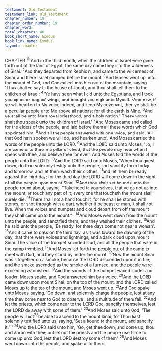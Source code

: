```yaml
---
testament: Old Testament
testament_link: Old_Testament
chapter_number: 19
chapter_order_number: 19
chapter_word: 
total_chapters: 40
book_short_name: Exodus
book_link_name: Exodus
layout: chapter
---
```


CHAPTER <sup>19</sup>
And in the third month, when the children of Israel were gone forth out of the
land of Egypt, the same day came they into the wilderness of Sinai. <sup>2</sup>And they departed
from Rephidin, and came to the wilderness of Sinai, and there Israel camped before the
mount. <sup>3</sup>And Moses went up unto the mount of God, and God called unto him out of
the mountain, saying, 'Thus shall ye say to the house of Jacob, and thou shalt tell them
to the children of Israel; <sup>4</sup>“Ye have seen what I did unto the Egyptians, and I took you
up as on eagles' wings, and brought you nigh unto Myself. <sup>5</sup>And now, if ye will hearken
to My voice indeed, and keep My covenant, then ye shall be a peculiar people unto Me
above all nations; for all the earth is Mine. <sup>6</sup>And ye shall be unto Me a royal priesthood,
and a holy nation.” These words shalt thou speak unto the children of Israel.'  <sup>7</sup>And
Moses came and called for the elders of the people, and laid before them all these words
which God appointed him. <sup>8</sup>And all the people answered with one voice, and said, 'All
that God hath spoken we will do, and hearken unto'. And Moses carried the words of
the people unto the LORD. <sup>9</sup>And the LORD said unto Moses, 'Lo, I am come unto thee
in a pillar of cloud, that the people may hear when I speak with thee, and believe thee
for ever'. And Moses told the words of the people unto the LORD. <sup>10</sup>And the LORD said
unto Moses, 'When thou goest down, do thou solemnly testify unto the people, and
sanctify them today and tomorrow, and let them wash their clothes, <sup>11</sup>and let them be
ready against the third day; for the third day the LORD will come down in the sight of
all the people upon mount Sinai. <sup>12</sup>And thou shalt set bounds unto the people round
about, saying, “Take heed to yourselves, that ye go not up into the mount, or touch any
part of it; every one that toucheth the mount shall surely die. <sup>13</sup>There shall not a hand
touch it, for he shall be stoned with stones, or shot through with a dart, whether it be
beast or man, it shall not live. When the voices and trumpets and cloud depart from off
the mount they shall come up to the mount.” ' <sup>14</sup>And Moses went down from the mount
unto the people, and sanctified them; and they washed their clothes. <sup>15</sup>And he said
unto the people, 'Be ready; for three days come not near a woman'. <sup>16</sup>And it came to
pass on the third day, as it was toward the dawning of the day, that there were voices
and lightnings, and a dark cloud upon mount Sinai. The voice of the trumpet sounded
loud, and all the people that were in the camp trembled. <sup>17</sup>And Moses led forth the
people out of the camp to meet with God, and they stood by under the mount. <sup>18</sup>Now
the mount Sinai was altogether on a smoke, because the LORD descended upon it in
fire; and the smoke ascended as the smoke of a furnace, and the people were exceeding
astonished. <sup>19</sup>And the sounds of the trumpet waxed louder and louder. Moses spake,
and God answered him by a voice. <sup>20</sup>And the LORD came down upon mount Sinai, on
the top of the mount, and the LORD called Moses up to the top of the mount, and
Moses went up. <sup>21</sup>And God spake unto Moses, saying, 'Go down, and solemnly charge
the people, lest at any time they come near to God to observe , and a multitude of them
fall. <sup>22</sup>And let the priests, which come near to the LORD God, sanctify themselves, lest
the LORD do away with some of them.' <sup>23</sup>And Moses said unto God, 'The people will not<sup>72</sup>be able to ascend to the mount Sinai, for Thou hast solemnly testified unto us, saying,
'Set a bound to the mount, and sanctify it.” ' <sup>24</sup>And the LORD said unto him, 'Go, get
thee down, and come up, thou and Aaron with thee; but let not the priests and the
people use force to come up unto God, lest the LORD destroy some of them'. <sup>25</sup>And
Moses went down unto the people, and spake unto them.